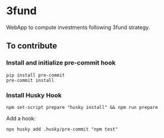 # 3fund

WebApp to compute investments following 3fund strategy.

## To contribute

### Install and initialize pre-commit hook

```
pip install pre-commit
pre-commit install
```

### Install Husky Hook

```
npm set-script prepare "husky install" && npm run prepare
```

Add a hook:

```
npx husky add .husky/pre-commit "npm test"
```
